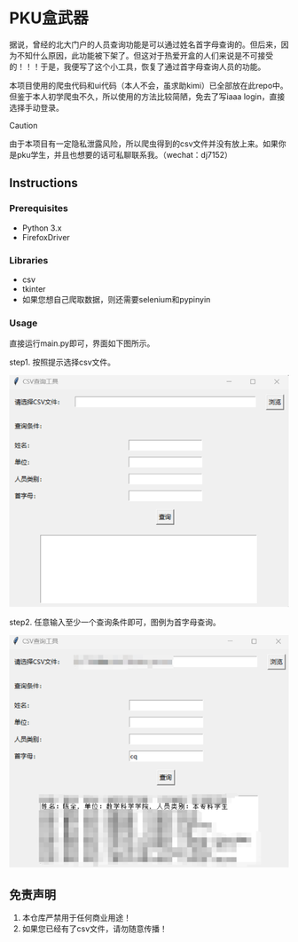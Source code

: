 # PKU盒武器

据说，曾经的北大门户的人员查询功能是可以通过姓名首字母查询的。但后来，因为不知什么原因，此功能被下架了。但这对于热爱开盒的人们来说是不可接受的！！！于是，我便写了这个小工具，恢复了通过首字母查询人员的功能。

本项目使用的爬虫代码和ui代码（本人不会，虽求助kimi）已全部放在此repo中。但鉴于本人初学爬虫不久，所以使用的方法比较简陋，免去了写iaaa login，直接选择手动登录。



> [!CAUTION]
>
> 由于本项目有一定隐私泄露风险，所以爬虫得到的csv文件并没有放上来。如果你是pku学生，并且也想要的话可私聊联系我。（wechat：dj7152） 



## Instructions

### Prerequisites

- Python 3.x
- FirefoxDriver

### Libraries

- csv
- tkinter
- 如果您想自己爬取数据，则还需要selenium和pypinyin

### Usage

直接运行main.py即可，界面如下图所示。

step1. 按照提示选择csv文件。

![1](https://github.com/qqworld-tutu/PKU-Nuclear-Weapon/blob/main/1.png)

step2. 任意输入至少一个查询条件即可，图例为首字母查询。

![2](https://github.com/qqworld-tutu/PKU-Nuclear-Weapon/blob/main/2.png)

## 免责声明

1. 本仓库严禁用于任何商业用途！
2. 如果您已经有了csv文件，请勿随意传播！

